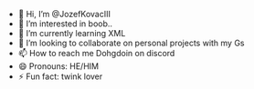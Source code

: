 - 👋 Hi, I’m @JozefKovacIII
- 👀 I’m interested in boob..
- 🌱 I’m currently learning XML
- 💞️ I’m looking to collaborate on personal projects with my Gs
- 📫 How to reach me Dohgdoin on discord
- 😄 Pronouns: HE/HIM
- ⚡ Fun fact: twink lover

<!---
JozefKovacIII/JozefKovacIII is a ✨ special ✨ repository because its `README.md` (this file) appears on your GitHub profile.
You can click the Preview link to take a look at your changes.
--->
